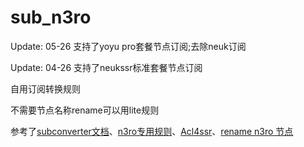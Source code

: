 # sub_n3ro

Update: 05-26 支持了yoyu pro套餐节点订阅;去除neuk订阅

Update: 04-26 支持了neukssr标准套餐节点订阅

自用订阅转换规则

不需要节点名称rename可以用lite规则

参考了[subconverter文档](https://github.com/tindy2013/subconverter/blob/master/README-cn.md#%E9%85%8D%E7%BD%AE%E6%96%87%E4%BB%B6)、[n3ro专用规则](https://raw.githubusercontent.com/SNSLogty/pixiv-hosts-1/master/n3roclash.txt)、[Acl4ssr](https://github.com/ACL4SSR/ACL4SSR)、[rename n3ro 节点](https://github.com/shenwei101623/subconverter_ini/blob/master/n3ro.ini)
